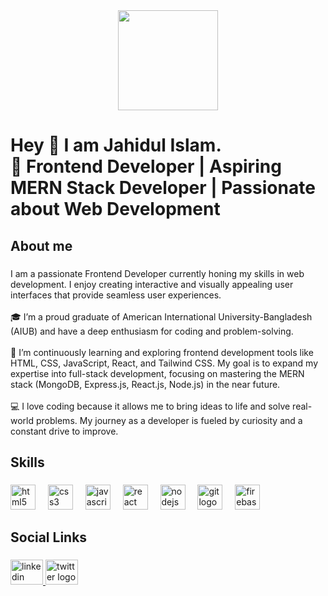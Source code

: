 <div align="center">
  <img height="160" src="https://i.ibb.co.com/ZT1LZsz/Black-and-Yellow-Modern-Business-Agency-Linked-In-Banner.png"  />
</div>

###

<h1 align="left">Hey 👋 I am Jahidul Islam. <br>🌟 Frontend Developer | Aspiring MERN Stack Developer | Passionate about Web Development</h1>

###

<h2 align="left">About me</h2>

###

<p align="left">I am  a passionate Frontend Developer currently honing my skills in web development. I enjoy creating interactive and visually appealing user interfaces that provide seamless user experiences.<br><br>🎓 I’m a proud graduate of American International University-Bangladesh (AIUB) and have a deep enthusiasm for coding and problem-solving.<br><br>🌱 I’m continuously learning and exploring frontend development tools like HTML, CSS, JavaScript, React, and Tailwind CSS. My goal is to expand my expertise into full-stack development, focusing on mastering the MERN stack (MongoDB, Express.js, React.js, Node.js) in the near future.<br><br>💻 I love coding because it allows me to bring ideas to life and solve real-world problems. My journey as a developer is fueled by curiosity and a constant drive to improve.</p>

###

<p align="left"></p>

###

<h2 align="left">Skills</h2>

###

<div align="left">
  <img src="https://cdn.jsdelivr.net/gh/devicons/devicon/icons/html5/html5-original.svg" height="40" alt="html5 logo"  />
  <img width="12" />
  <img src="https://cdn.jsdelivr.net/gh/devicons/devicon/icons/css3/css3-original.svg" height="40" alt="css3 logo"  />
  <img width="12" />
  <img src="https://cdn.jsdelivr.net/gh/devicons/devicon/icons/javascript/javascript-original.svg" height="40" alt="javascript logo"  />
  <img width="12" />
  <img src="https://cdn.jsdelivr.net/gh/devicons/devicon/icons/react/react-original.svg" height="40" alt="react logo"  />
  <img width="12" />
  <img src="https://cdn.jsdelivr.net/gh/devicons/devicon/icons/nodejs/nodejs-original.svg" height="40" alt="nodejs logo"  />
  <img width="12" />
  <img src="https://cdn.jsdelivr.net/gh/devicons/devicon/icons/git/git-original.svg" height="40" alt="git logo"  />
  <img width="12" />
  <img src="https://cdn.jsdelivr.net/gh/devicons/devicon/icons/firebase/firebase-plain.svg" height="40" alt="firebase logo"  />
</div>

###

<h2 align="left">Social Links</h2>

###

<div align="left">
  <a href="https://www.linkedin.com/in/md-jahidul-islam898/" target="_blank">
    <img src="https://raw.githubusercontent.com/maurodesouza/profile-readme-generator/master/src/assets/icons/social/linkedin/default.svg" width="52" height="40" alt="linkedin logo"  />
  </a>
  <a href="https://x.com/md_jahidul22" target="_blank">
    <img src="https://raw.githubusercontent.com/maurodesouza/profile-readme-generator/master/src/assets/icons/social/twitter/default.svg" width="52" height="40" alt="twitter logo"  />
  </a>
</div>

###
